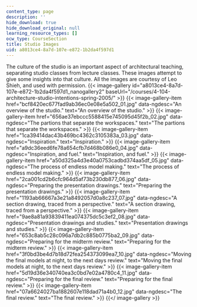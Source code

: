 ```yaml
---
content_type: page
description: ''
hide_download: true
hide_download_original: null
learning_resource_types: []
ocw_type: CourseSection
title: Studio Images
uid: a8013ce4-8a7d-107e-e872-1b2da4f597d1
---
```


The culture of the studio is an important aspect of architectural teaching, separating studio classes from lecture classes. These images attempt to give some insights into that culture. All the images are courtesy of Leo Shieh, and used with permission.
{{< image-gallery id="a8013ce4-8a7d-107e-e872-1b2da4f597d1_nanogallery2" baseUrl="/courses/4-104-architecture-studio-intentions-spring-2005/" >}}
{{< image-gallery-item href="bcf8420ec677fad9ab36ec0e08e5a502_01.jpg" data-ngdesc="An overview of the studio." text="An overview of the studio." >}}
{{< image-gallery-item href="656ae37ebccc5588415e745095d45f2b_02.jpg" data-ngdesc="The partions that separate the workspaces." text="The partions that separate the workspaces." >}}
{{< image-gallery-item href="1ca39414dac43b469bc4362c3105383a_03.jpg" data-ngdesc="Inspiration." text="Inspiration." >}}
{{< image-gallery-item href="a9dc36eed6fe78a654cfb7d468b086e0_04.jpg" data-ngdesc="Inspiration, and fuel." text="Inspiration, and fuel." >}}
{{< image-gallery-item href="a50d325a4d3e40a0753cadbd374aa5df_05.jpg" data-ngdesc="The process of endless model making." text="The process of endless model making." >}}
{{< image-gallery-item href="2ca001cd2b6cfc964d5af73b230db877_06.jpg" data-ngdesc="Preparing the presentation drawings." text="Preparing the presentation drawings." >}}
{{< image-gallery-item href="1193ab66667a3e21a8492057d0a8c237_07.jpg" data-ngdesc="A section drawing, traced from a perspective." text="A section drawing, traced from a perspective." >}}
{{< image-gallery-item href="9ae8a81a93839411ea074375dc5c3ef2_08.jpg" data-ngdesc="Presentation drawings and studies." text="Presentation drawings and studies." >}}
{{< image-gallery-item href="653c8ab5c28c096a7db2c885b0775ba2_09.jpg" data-ngdesc="Preparing for the midterm review." text="Preparing for the midterm review." >}}
{{< image-gallery-item href="3f0bd3be4d7b18d72fea254373099ea7_10.jpg" data-ngdesc="Moving the final models at night, to the next days review." text="Moving the final models at night, to the next days review." >}}
{{< image-gallery-item href="5d19d36e340740ea3c0bd7e02a4780c4_11.jpg" data-ngdesc="Preparing for the final review." text="Preparing for the final review." >}}
{{< image-gallery-item href="07a6624027ba1882607e118dad71a4b0_12.jpg" data-ngdesc="The final review." text="The final review." >}}
{{</ image-gallery >}}
